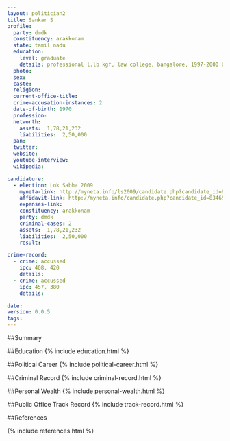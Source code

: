 ```yaml
---
layout: politician2
title: Sankar S
profile: 
  party: dmdk
  constituency: arakkonam
  state: tamil nadu
  education: 
    level: graduate
    details: professional l.lb kgf, law college, bangalore, 1997-2000 b,com, university of madras, 1992-95
  photo: 
  sex: 
  caste: 
  religion: 
  current-office-title: 
  crime-accusation-instances: 2
  date-of-birth: 1970
  profession: 
  networth: 
    assets:  1,78,21,232
    liabilities:  2,50,000
  pan: 
  twitter: 
  website: 
  youtube-interview: 
  wikipedia: 

candidature: 
  - election: Lok Sabha 2009
    myneta-link: http://myneta.info/ls2009/candidate.php?candidate_id=8346
    affidavit-link: http://myneta.info/candidate.php?candidate_id=8346&scan=original
    expenses-link: 
    constituency: arakkonam 
    party: dmdk
    criminal-cases: 2
    assets:  1,78,21,232
    liabilities:  2,50,000
    result:  

crime-record: 
  - crime: accussed
    ipc: 408, 420
    details:    
  - crime: accussed
    ipc: 457, 380
    details:    

date: 
version: 0.0.5
tags: 
---
```

##Summary


##Education
{% include education.html %}


##Political Career
{% include political-career.html %}


##Criminal Record
{% include criminal-record.html %}


##Personal Wealth
{% include personal-wealth.html %}


##Public Office Track Record
{% include track-record.html %}


##References


{% include references.html %}